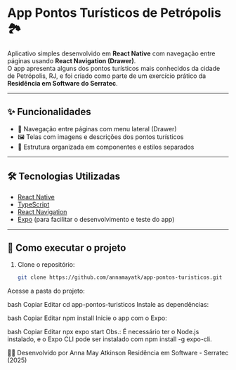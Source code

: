 # App Pontos Turísticos de Petrópolis 🏞️

Aplicativo simples desenvolvido em **React Native** com navegação entre páginas usando **React Navigation (Drawer)**.  
O app apresenta alguns dos pontos turísticos mais conhecidos da cidade de Petrópolis, RJ, e foi criado como parte de um exercício prático da **Residência em Software do Serratec**.

---

## ✨ Funcionalidades

- 📍 Navegação entre páginas com menu lateral (Drawer)
- 🖼️ Telas com imagens e descrições dos pontos turísticos
- 📁 Estrutura organizada em componentes e estilos separados

---

## 🛠️ Tecnologias Utilizadas

- [React Native](https://reactnative.dev/)
- [TypeScript](https://www.typescriptlang.org/)
- [React Navigation](https://reactnavigation.org/)
- [Expo](https://expo.dev/) (para facilitar o desenvolvimento e teste do app)

---

## 🚀 Como executar o projeto

1. Clone o repositório:
   ```bash
   git clone https://github.com/annamayatk/app-pontos-turisticos.git
Acesse a pasta do projeto:

bash
Copiar
Editar
cd app-pontos-turisticos
Instale as dependências:

bash
Copiar
Editar
npm install
Inicie o app com o Expo:

bash
Copiar
Editar
npx expo start
Obs.: É necessário ter o Node.js instalado, e o Expo CLI pode ser instalado com npm install -g expo-cli.

👩‍💻 Desenvolvido por
Anna May Atkinson
Residência em Software - Serratec (2025)
